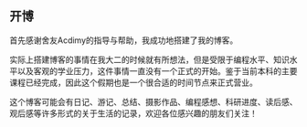 ## 开博

首先感谢舍友Acdimy的指导与帮助，我成功地搭建了我的博客。

实际上搭建博客的事情在我大二的时候就有所想法，但是受限于编程水平、知识水平以及客观的学业压力，这件事情一直没有一个正式的开始。鉴于当前本科的主要课程已经完成，因此这个假期也是一个很合适的时间节点来正式营业。

这个博客可能会有日记、游记、总结、摄影作品、编程感想、科研进度、读后感、观后感等许多形式的关于生活的记录，欢迎各位感兴趣的朋友们关注！

